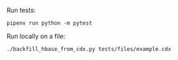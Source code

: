 
Run tests:

    pipenv run python -m pytest

Run locally on a file:

    ./backfill_hbase_from_cdx.py tests/files/example.cdx

